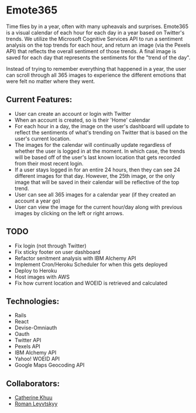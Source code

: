 # Emote365

Time flies by in a year, often with many upheavals and surprises. Emote365 is a visual calendar of each hour for each day in a year based on Twitter's trends. We utilize the Microsoft Cognitive Services API to run a sentiment analysis on the top trends for each hour, and return an image (via the Pexels API) that reflects the overall sentiment of those trends. A final image is saved for each day that represents the sentiments for the "trend of the day".

Instead of trying to remember everything that happened in a year, the user can scroll through all 365 images to experience the different emotions that were felt no matter where they went.  

## Current Features: 
- User can create an account or login with Twitter 
- When an account is created, so is their 'Home' calendar
- For each hour in a day, the image on the user's dashboard will update to reflect the sentiments of what's trending on Twitter that is based on the user's current location. 
- The images for the calendar will continually update regardless of whether the user is logged in at the moment. In which case, the trends will be based off of the user's last known location that gets recorded from their most recent login. 
- If a user stays logged in for an entire 24 hours, then they can see 24 different images for that day. However, the 25th image, or the only image that will be saved in their calendar will be reflective of the top trend. 
- User can see all 365 images for a calendar year (if they created an account a year go)
- User can view the image for the current hour/day along with previous images by clicking on the left or right arrows. 

## TODO
- Fix login (not through Twitter)
- Fix sticky footer on user dashboard 
- Refactor senitment analysis with IBM Alchemy API
- Implement Cron/Heroku Scheduler for when this gets deployed 
- Deploy to Heroku
- Host images with AWS
- Fix how current location and WOEID is retrieved and calculated 

## Technologies: 
- Rails 
- React 
- Devise-Omniauth 
- Oauth 
- Twitter API
- Pexels API
- IBM Alchemy API
- Yahoo! WOEID API
- Google Maps Geocoding API

## Collaborators:

- [Catherine Khuu](http://www.github.com/catkhuu)
- [Roman Leyvtskyy](http://www.github.com/LevytsRoman)
